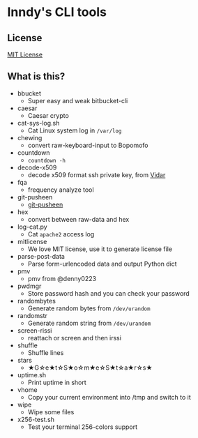 # Inndy's CLI tools

## License

[MIT License](LICENSE)

## What is this?

- bbucket
    - Super easy and weak bitbucket-cli
- caesar
    - Caesar crypto
- cat-sys-log.sh
    - Cat Linux system log in `/var/log`
- chewing
    - convert raw-keyboard-input to Bopomofo
- countdown
    - `countdown -h`
- decode-x509
    - decode x509 format ssh private key, from [Vidar](http://www.vidarholen.net/contents/junk/files/decode_rsa.bash)
- fqa
    - frequency analyze tool
- git-pusheen
    - [git-pusheen](https://github.com/sprngr/dotfiles/blob/master/bin/git-pusheen)
- hex
    - convert between raw-data and hex
- log-cat.py
    - Cat `apache2` access log
- mitlicense
    - We love MIT license, use it to generate license file
- parse-post-data
    - Parse form-urlencoded data and output Python dict
- pmv
    - pmv from @denny0223
- pwdmgr
    - Store password hash and you can check your password
- randombytes
    - Generate random bytes from `/dev/urandom`
- randomstr
    - Generate random string from `/dev/urandom`
- screen-rissi
    - reattach or screen and then irssi
- shuffle
    - Shuffle lines
- stars
    - ★G☆e★t☆S★o☆m★e☆S★t☆a★r☆s★
- uptime.sh
    - Print uptime in short
- vhome
    - Copy your current environment into /tmp and switch to it
- wipe
    - Wipe some files
- x256-test.sh
    - Test your terminal 256-colors support
